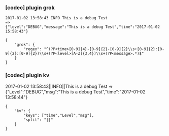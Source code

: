 ### [codec] plugin grok
```
2017-01-02 13:58:43 INFO This is a debug Test
=>
{"level":"DEBUG","message":"This is a debug Test","time":"2017-01-02 15:58:43"}

{
    "grok": {
        "regex": "^(?P<time>[0-9]{4}-[0-9]{2}-[0-9]{2}\\s+[0-9]{2}:[0-9]{2}:[0-9]{2})\\s+(?P<level>[A-Z]{3,4})\\s+(?P<message>.*)$"
    }
}
```

### [codec] plugin kv
2017-01-02 13:58:43||INFO||This is a debug Test
=>
{"Level":"DEBUG","msg":"This is a debug Test","time":"2017-01-02 13:58:44"}
```
{
    "kv": {
        "keys": ["time","Level","msg"],
        "split": "||"
    }
}
```
